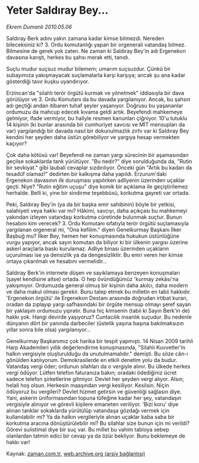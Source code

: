 # Yeter Saldıray Bey...

*Ekrem Dumanlı 2010.05.06*

<td class="columnist-detail">
<p>Saldıray Berk adını yakın zamana kadar kimse bilmezdi. Nereden bileceksiniz ki? 3. Ordu komutanlığı yapan bir orgenerali vatandaş bilmez. Bilmesine de gerek yok zaten. Ne zaman ki Saldıray Bey'in adı Ergenekon davasına karıştı, herkes bu şahsı merak etti, tanıdı.</p>
<p>
<div id="haberMetinDiv">
<p>Suçlu mudur suçsuz mudur bilemem; umarım suçsuzdur. Çünkü bir subayımıza yakışmayacak suçlamalarla karşı karşıya; ancak şu ana kadar gösterdiği tavır kuşku uyandırıyor.
<p>Erzincan'da "silahlı terör örgütü kurmak ve yönetmek" iddiasıyla bir dava görülüyor ve 3. Ordu Komutanı da bu davada yargılanıyor. Ancak, bu şahsın adı geçtiği andan itibaren tuhaf şeyler yaşanıyor. Doğrusu bu yaşananlar ordumuzu da mahcup edecek kıvama geldi artık. Beyefendi mahkemeye gelmiyor, ifade vermiyor, bu haliyle resmen kanunları çiğniyor. 10'u tutuklu 14 kişinin (ki bunlar arasında bir cumhuriyet savcısı ve MİT mensupları da var) yargılandığı bir davada nasıl bir dokunulmazlık zırhı var ki Saldıray Bey kendini her şeyden daha üstün görebiliyor ve yargıya hesap vermekten kaçıyor?
<p>Çok daha kötüsü var! Beyefendi ne zaman yargı sürecinin bir aşamasından geçilse sokaklarda tank yürütüyor. "Bu nedir?" diye sorulduğunda da, "Rutin bir sevkiyat." gibi laubali cevaplar sızdırılıyor. Önceki gün "Artık bu kadarı da tesadüf olamaz!" dedirten bir kalkışma daha yapıldı. Erzurum'daki Ergenekon davasının ilk duruşması yapılırken adliyenin üzerinden uçaklar geçti. Niye? "Rutin eğitim uçuşu" diye komik bir açıklama ile geçiştirilemez herhalde. Belli ki, yine bir sindirme teşebbüsü, korkutma gayreti var ortada.
<p>Peki, Saldıray Bey'in (ya da bir başka emir sahibinin) böyle bir yetkisi, salahiyeti veya hakkı var mı? Hâkimi, savcıyı, daha açıkçası bu mahkemeyi yakından izleyen vatandaşı korkutma cüretinde bulunmak suçtur. Bunun hesabını kim verecek? 3. Ordu Komutanı sıfatıyla terör örgütü suçlamasıyla yargılanan orgeneral mi, "Ona kefilim." diyen Genelkurmay Başkanı İlker Başbuğ mu? İlker Bey, hemen her konuşmasında hukukun üstünlüğüne vurgu yapıyor, ancak sayın komutan da biliyor ki bir ülkenin yargısı üzerine askerî araçlarla baskı kurulamaz. Adliye binası üzerinden uçakların uçurulması ise ya densizlik ya da dengesizliktir. Bu emri veren her kimse ortaya çıkarılmalı ve hesabını vermelidir...
<p>Saldıray Berk'in internete düşen ve sayıklamaya benzeyen konuşmaları (şayet kendisine aitse) ortada. O hep övündüğümüz 'kurmay zekâsı'na yakışmıyor. Ordumuzda general olmuş bir kişinin daha akılcı, daha modern ve daha makul olması gerekir. Bunu talep etmek bu milletin en tabii hakkıdır. 'Ergenekon örgütü' ile Ergenekon Destanı arasında doğrudan irtibat kuran, oradan da zıplayıp yargı safhasındaki bir örgüte mensup olmayı şeref sayan bir yaklaşım ordumuzu yıpratır. Buna hiç kimsenin (tabii ki Sayın Berk'in de) hakkı yok. Hangi devirde yaşıyoruz? Cuntacılık insanlık suçudur. Bu nedenle dünyanın dört bir yanında darbeciler (üstelik yaşına başına bakılmaksızın yıllar sonra bile olsa) yargılanıyor...
<p>Genelkurmay Başkanımız çok harika bir tespit yapmıştı. 14 Nisan 2009 tarihli Harp Akademileri yıllık değerlendirme konuşmasında, "Silahlı Kuvvetler'in halkın vergisiyle oluşturulduğu da unutulmamalıdır." demişti. Bu söze cân-ı gönülden katılıyorum. Demokrasilerde en etkili denetim yolu da budur. Vatandaş vergi öder; ordunun silahları da o vergiyle alınır. Bu ülkede herkes vergi ödüyor. Lütfen telefon faturanıza bakın; oradaki ödediğiniz ücret sadece telefon şirketlerine gitmiyor. Devlet her şeyden vergi alıyor. Alsın; helali hoş olsun. Herkesin maaşından vergi kesiliyor. Kesilsin. Niçin ödüyoruz bu vergileri? Devlet hizmet getirsin ve güvenliği sağlasın diye. Yani, askerin üniformasından topuna tüfeğine kadar her şey, vatandaşın vergisiyle alınıyor ve görevli kişilere emaneten veriliyor. 'Bizi koru' diye alınan tanklar sokaklarda yürütülüp vatandaşa gözdağı vermek için kullanılabilir mi? Ya da halkın vergileriyle alınan uçaklar kaba saba bir korkutma aracına dönüştürülebilir mi? Bu silahlar size bunun için mi verildi? Görevi suiistimal diye bir suç var. Bu millet bu vahim tabloya sebep olanlardan tatmin edici bir cevap ya da özür bekliyor. Bunu beklemeye de hakkı var! </p></p></p></p></p></p></div>
</p>
<a href="http://web.archive.org/web/20110106213020/mailto:e.dumanli@zaman.com.tr">
</a></td>

Kaynak: [zaman.com.tr](http://zaman.com.tr/yazar.do?yazino=980875), [web.archive.org (arşiv bağlantısı)](http://web.archive.org/web/20110106213020/http://www.zaman.com.tr/yazar.do?yazino=980875)
